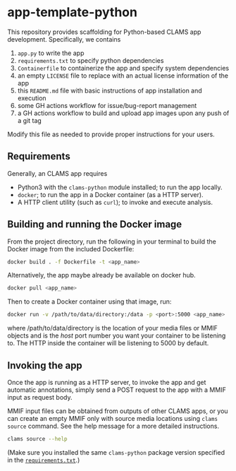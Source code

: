 # app-template-python 

This repository provides scaffolding for Python-based CLAMS app development. Specifically, we contains 

1. `app.py` to write the app 
1. `requirements.txt` to specify python dependencies
1. `Containerfile` to containerize the app and specify system dependencies
1. an empty `LICENSE` file to replace with an actual license information of the app
1. this `README.md` file with basic instructions of app installation and execution
1. some GH actions workflow for issue/bug-report management
1. a GH actions workflow to build and upload app images upon any push of a git tag

Modify this file as needed to provide proper instructions for your users. 

## Requirements 

Generally, an CLAMS app requires 

- Python3 with the `clams-python` module installed; to run the app locally. 
- `docker`; to run the app in a Docker container (as a HTTP server).
- A HTTP client utility (such as `curl`); to invoke and execute analysis.

## Building and running the Docker image

From the project directory, run the following in your terminal to build the Docker image from the included Dockerfile:

```bash
docker build . -f Dockerfile -t <app_name>
```

Alternatively, the app maybe already be available on docker hub. 

``` bash 
docker pull <app_name>
```

Then to create a Docker container using that image, run:

```bash
docker run -v /path/to/data/directory:/data -p <port>:5000 <app_name>
```

where /path/to/data/directory is the location of your media files or MMIF objects and <port> is the *host* port number you want your container to be listening to. The HTTP inside the container will be listening to 5000 by default. 

## Invoking the app
Once the app is running as a HTTP server, to invoke the app and get automatic annotations, simply send a POST request to the app with a MMIF input as request body.

MMIF input files can be obtained from outputs of other CLAMS apps, or you can create an empty MMIF only with source media locations using `clams source` command. See the help message for a more detailed instructions. 

```bash
clams source --help
```

(Make sure you installed the same `clams-python` package version specified in the [`requirements.txt`](requirements.txt).)

